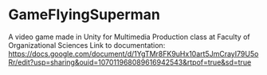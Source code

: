 # GameFlyingSuperman
A video game made in Unity for Multimedia Production class at Faculty of Organizational Sciences
Link to documentation: https://docs.google.com/document/d/1YgTMr8FK9uHx10art5JmCrayI79U5oRr/edit?usp=sharing&ouid=107011968089616942543&rtpof=true&sd=true
